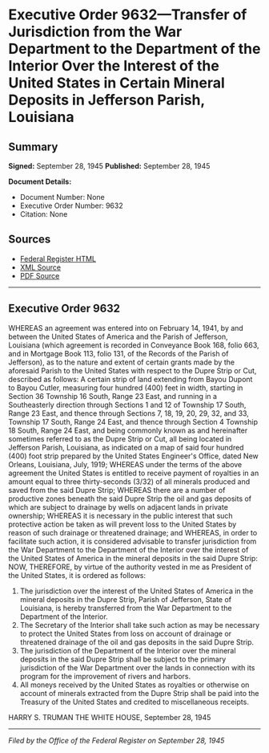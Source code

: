 # Executive Order 9632—Transfer of Jurisdiction from the War Department to the Department of the Interior Over the Interest of the United States in Certain Mineral Deposits in Jefferson Parish, Louisiana

## Summary

**Signed:** September 28, 1945
**Published:** September 28, 1945

**Document Details:**
- Document Number: None
- Executive Order Number: 9632
- Citation: None

## Sources
- [Federal Register HTML](https://www.presidency.ucsb.edu/documents/executive-order-9632-transfer-jurisdiction-from-the-war-department-the-department-the)
- [XML Source](None)
- [PDF Source](None)

---

## Executive Order 9632

WHEREAS an agreement was entered into on February 14, 1941, by and between the United States of America and the Parish of Jefferson, Louisiana (which agreement is recorded in Conveyance Book 168, folio 663, and in Mortgage Book 113, folio 131, of the Records of the Parish of Jefferson), as to the nature and extent of certain grants made by the aforesaid Parish to the United States with respect to the Dupre Strip or Cut, described as follows:
A certain strip of land extending from Bayou Dupont to Bayou Cutler, measuring four hundred (400) feet in width, starting in Section 36 Township 16 South, Range 23 East, and running in a Southeasterly direction through Sections 1 and 12 of Township 17 South, Range 23 East, and thence through Sections 7, 18, 19, 20, 29, 32, and 33, Township 17 South, Range 24 East, and thence through Section 4 Township 18 South, Range 24 East, and being commonly known as and hereinafter sometimes referred to as the Dupre Strip or Cut, all being located in Jefferson Parish, Louisiana, as indicated on a map of said four hundred (400) foot strip prepared by the United States Engineer's Office, dated New Orleans, Louisiana, July, 1919;
WHEREAS under the terms of the above agreement the United States is entitled to receive payment of royalties in an amount equal to three thirty-seconds (3/32) of all minerals produced and saved from the said Dupre Strip;
WHEREAS there are a number of productive zones beneath the said Dupre Strip the oil and gas deposits of which are subject to drainage by wells on adjacent lands in private ownership;
WHEREAS it is necessary in the public interest that such protective action be taken as will prevent loss to the United States by reason of such drainage or threatened drainage; and
WHEREAS, in order to facilitate such action, it is considered advisable to transfer jurisdiction from the War Department to the Department of the Interior over the interest of the United States of America in the mineral deposits in the said Dupre Strip:
NOW, THEREFORE, by virtue of the authority vested in me as President of the United States, it is ordered as follows:
1. The jurisdiction over the interest of the United States of America in the mineral deposits in the Dupre Strip, Parish of Jefferson, State of Louisiana, is hereby transferred from the War Department to the Department of the Interior.
2. The Secretary of the Interior shall take such action as may be necessary to protect the United States from loss on account of drainage or threatened drainage of the oil and gas deposits in the said Dupre Strip.
3. The jurisdiction of the Department of the Interior over the mineral deposits in the said Dupre Strip shall be subject to the primary jurisdiction of the War Department over the lands in connection with its program for the improvement of rivers and harbors.
4. All moneys received by the United States as royalties or otherwise on account of minerals extracted from the Dupre Strip shall be paid into the Treasury of the United States and credited to miscellaneous receipts.

HARRY S. TRUMAN
THE WHITE HOUSE,
September 28, 1945

---

*Filed by the Office of the Federal Register on September 28, 1945*
